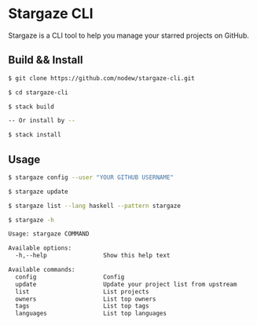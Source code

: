 # Stargaze CLI

Stargaze is a CLI tool to help you manage your starred projects on GitHub.

## Build && Install

```bash
$ git clone https://github.com/nodew/stargaze-cli.git

$ cd stargaze-cli

$ stack build

-- Or install by --

$ stack install

```

## Usage

```bash
$ stargaze config --user "YOUR GITHUB USERNAME"

$ stargaze update

$ stargaze list --lang haskell --pattern stargaze

$ stargaze -h

Usage: stargaze COMMAND

Available options:
  -h,--help                Show this help text

Available commands:
  config                   Config
  update                   Update your project list from upstream
  list                     List projects
  owners                   List top owners
  tags                     List top tags
  languages                List top languages

```
